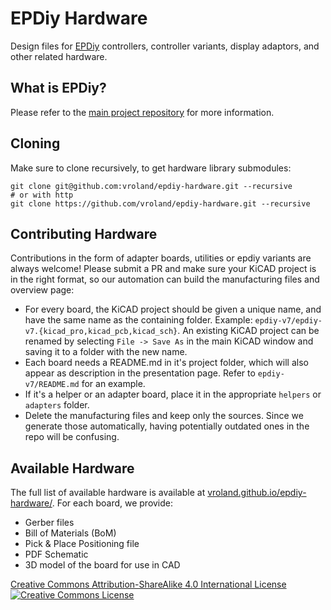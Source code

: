 # EPDiy Hardware 

Design files for [EPDiy](https://github.com/vroland/epdiy) controllers, controller variants, display adaptors, and other related hardware.  

## What is EPDiy?

Please refer to the [main project repository](https://github.com/vroland/epdiy) for more information.

## Cloning

Make sure to clone recursively, to get hardware library submodules:
```
git clone git@github.com:vroland/epdiy-hardware.git --recursive
# or with http
git clone https://github.com/vroland/epdiy-hardware.git --recursive
```

## Contributing Hardware

Contributions in the form of adapter boards, utilities or epdiy variants are always welcome!
Please submit a PR and make sure your KiCAD project is in the right format, so our automation can build 
the manufacturing files and overview page:

* For every board, the KiCAD project should be given a unique name, and have the same name as the containing folder. 
  Example: `epdiy-v7/epdiy-v7.{kicad_pro,kicad_pcb,kicad_sch}`. 
  An existing KiCAD project can be renamed by selecting `File -> Save As` in the main KiCAD window and saving it to a folder with the new name.
* Each board needs a README.md in it's project folder, which will also appear as description in the presentation page.
  Refer to `epdiy-v7/README.md` for an example.
* If it's a helper or an adapter board, place it in the appropriate `helpers` or `adapters` folder.
* Delete the manufacturing files and keep only the sources.
  Since we generate those automatically, having potentially outdated ones in the repo will be confusing. 

## Available Hardware

The full list of available hardware is available at [vroland.github.io/epdiy-hardware/](https://vroland.github.io/epdiy-hardware/).
For each board, we provide:

- Gerber files
- Bill of Materials (BoM)
- Pick & Place Positioning file
- PDF Schematic
- 3D model of the board for use in CAD

<a rel="license" href="https://creativecommons.org/licenses/by-sa/4.0/">Creative Commons Attribution-ShareAlike 4.0 International License <img alt="Creative Commons License" style="border-width:0" src="https://i.creativecommons.org/l/by-sa/4.0/80x15.png" /></a> 

